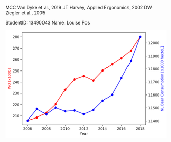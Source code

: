 MCC Van Dyke et al., 2019
JT Harvey, Applied Ergonomics, 2002
DW Ziegler et al., 2005

StudentID: 13490043
Name: Louise Pos

![Solution Plot from data](solution_plot.png)
